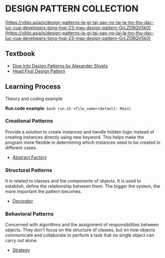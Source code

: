 # DESIGN PATTERN COLLECTION

[https://viblo.asia/p/design-patterns-la-gi-tai-sao-no-lai-la-tro-thu-dac-luc-cua-developers-tong-hop-23-mau-design-pattern-GrLZDBQV5k0](https://viblo.asia/p/design-patterns-la-gi-tai-sao-no-lai-la-tro-thu-dac-luc-cua-developers-tong-hop-23-mau-design-pattern-GrLZDBQV5k0)

## Textbook

- [Dive Into Design Patterns by Alexander Shvets](/textbook/Dive%20Into%20Design%20Patterns%20by%20Alexander%20Shvets%20(z-lib.org).pdf)
- [Head First Design Pattern](/textbook/Head_First_Design_Pattern.pdf)

## Learning Process

Theory and coding example

**Run code example**: `bash run.sh <file_name>(default: Main)`

### Creational Patterns

Provide a solution to create instances and handle hidden logic instead of creating instances directly using new keyword. This helps make the program more flexible in determining which instances need to be created in different cases.

- [Abstract Factory](/abstract-factory/README.md)

### Structural Patterns

It is related to classes and the components of objects. It is used to establish, define the relationship between them. The bigger the system, the more important the pattern becomes.

- [Decorator](/decorator/README.md)

### Behavioral Patterns

Concerned with algorithms and the assignment of responsibilities between objects. They don't focus on the structure of classes, but on how objects communicate and collaborate to perform a task that no single object can carry out alone.

- [Strategy](/strategy/README.md)
